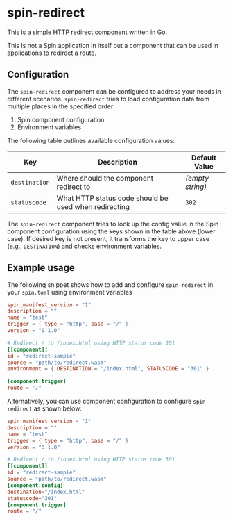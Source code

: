 # spin-redirect

This is a simple HTTP redirect component written in Go.

This is not a Spin application in itself but a component that can be used in applications to redirect a route.

## Configuration

The `spin-redirect` component can be configured to address your needs in different scenarios. `spin-redirect` tries to load configuration data from multiple places in the specified order:

1. Spin component configuration
2. Environment variables

The following table outlines available configuration values:

| Key           | Description                                           | Default Value    |
|---------------|-------------------------------------------------------|------------------|
| `destination` | Where should the component redirect to                | *(empty string)* |
| `statuscode`  | What HTTP status code should be used when redirecting | `302`            |

The `spin-redirect` component tries to look up the config value in the Spin component configuration using the keys shown in the table above (lower case). If desired key is not present, it transforms the key to upper case (e.g., `DESTINATION`) and checks environment variables.

## Example usage

The following snippet shows how to add and configure `spin-redirect` in your `spin.toml` using environment variables

```toml
spin_manifest_version = "1"
description = ""
name = "test"
trigger = { type = "http", base = "/" }
version = "0.1.0"

# Redirect / to /index.html using HTTP status code 301
[[component]]
id = "redirect-sample"
source = "path/to/redirect.wasm"
environment = { DESTINATION = "/index.html", STATUSCODE = "301" }

[component.trigger]
route = "/"
```

Alternatively, you can use component configuration to configure `spin-redirect` as shown below:

```toml
spin_manifest_version = "1"
description = ""
name = "test"
trigger = { type = "http", base = "/" }
version = "0.1.0"

# Redirect / to /index.html using HTTP status code 301
[[component]]
id = "redirect-sample"
source = "path/to/redirect.wasm"
[component.config]
destination="/index.html"
statuscode="301"
[component.trigger]
route = "/"

```
